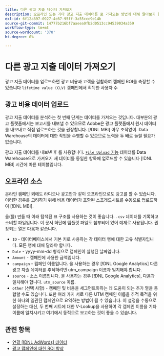 ```yaml
---
title: 다른 광고 지출 데이터 가져오기
description: 오프라인 또는 기타 광고 지출 데이터를 로 가져오는 방법에 대해 알아보기 [!DNL MBI].
exl-id: 6f12a397-0927-4e87-95ff-3a55ccc9e14b
source-git-commit: 14777b216bf7aaeea0fb2d0513cc94539034a359
workflow-type: tm+mt
source-wordcount: '370'
ht-degree: 0%

---
```


# 다른 광고 지출 데이터 가져오기

광고 지출 데이터를 업로드하면 광고 비용과 고객을 결합하여 캠페인 ROI를 측정할 수 있습니다 `lifetime value (CLV)` 캠페인에서 획득한 사용자 수

## 광고 비용 데이터 업로드

광고 지출 데이터를 분석하는 첫 번째 단계는 데이터를 가져오는 것입니다. 대부분의 광고 플랫폼에서는 보고서를 내보낼 수 있으므로 Adobe은 광고 플랫폼에서 원시 데이터를 내보내고 직접 업로드하는 것을 권장합니다. [!DNL MBI] 아무 조작없이. Data Warehouse의 데이터에 대한 작업을 수행할 수 있으므로 노력을 두 배로 늘릴 필요가 없습니다.

광고 지출 데이터를 내보낸 후 를 사용합니다. [`File Upload` 기능](../connecting-data/using-file-uploader.md) 데이터를 Data Warehouse으로 가져오기 새 데이터를 동일한 항목에 업로드할 수 있습니다 [!DNL MBI] 시간에 따른 테이블입니다.

## 오프라인 소스

온라인 캠페인 외에도 라디오나 광고판과 같이 오프라인으로도 광고를 할 수 있습니다. 이러한 경우를 고려하기 위해 비용 데이터가 포함된 스프레드시트를 수동으로 업로드하여 [!DNL MBI].

을(를) 만들 때 아래 탐색된 표 구조를 사용하는 것이 좋습니다. `.csv` 데이터를 기록하고 소비할 파일입니다. 이 문서 하단에 템플릿 파일도 첨부되어 있어 예제로 사용됩니다. 권장되는 열은 다음과 같습니다.

* `ID` - 데이터베이스에서 기본 키로 사용하는 각 데이터 행에 대한 고유 식별자입니다. 모든 행에 대해 달라야 합니다.
* `Date` - yyyy-mm-dd 형식으로 캠페인이 실행된 날짜입니다.
* `Amount` - 캠페인에 사용한 금액입니다.
* `campaign` - 캠페인 이름입니다. 을 사용하는 경우 [!DNL Google Analytics] 다른 광고 지출 데이터를 추적하려면 utm\_campaign 이름과 일치해야 합니다.
* `source` - 소스 이름입니다. 을 사용하는 경우 [!DNL Google Analytics], 다음과 일치해야 합니다. `utm_source` 이름.
* `other` (선택 사항) - 캠페인 및 비용을 세그먼트화하는 데 도움이 되는 추가 열을 통합할 수도 있습니다. 또한 여러 가지 서로 다른 UTM 캠페인 이름을 추적 목적을 위한 하나의 일관된 캠페인으로 요약하는 방법이 될 수 있습니다. 이 설정을 수동으로 설정하는 대신, 두 번째 시트에 대한 V-Lookup을 사용하여 각 캠페인 이름을 기타 이름에 일치시키고 여기에서 동적으로 보고하는 것이 좋을 수 있습니다.

## 관련 항목

* [연결 [!DNL AdWords] 데이터](../integrations/google-adwords.md)
* [광고 캠페인에 대한 ROI 향상](../../analysis/roi-ad-camp.md)
